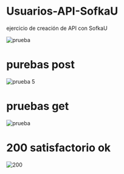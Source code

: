 # Usuarios-API-SofkaU

ejercicio de  creación de API con SofkaU

![prueba](https://user-images.githubusercontent.com/74884635/165669508-de58f15c-e5c4-4a50-8d26-cd92a4eb624a.png)

 # purebas post
 
![prueba 5](https://user-images.githubusercontent.com/74884635/165669721-8e773295-cba9-435c-8049-7d0f554bb79b.png)

# pruebas get
 
![prueba](https://user-images.githubusercontent.com/74884635/165669727-93f4eb09-f522-40a6-a5a8-14ef1b1d93fb.png)

 # 200 satisfactorio ok
 
![200](https://user-images.githubusercontent.com/74884635/165669801-f41e3c10-38ca-4dc4-a9df-4157fe27e200.png)



